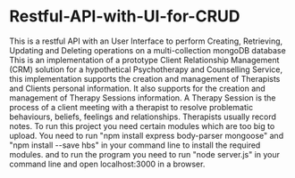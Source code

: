 # Restful-API-with-UI-for-CRUD
This is a restful API with an User Interface to perform Creating, Retrieving, Updating and Deleting operations on a multi-collection mongoDB database
This is an implementation of a prototype Client Relationship Management (CRM) solution for a hypothetical Psychotherapy and Counselling Service, this implementation supports the creation and management of Therapists and Clients personal information. 
It also supports for the creation and management of Therapy Sessions information. A Therapy Session is the process of a client meeting with a therapist to resolve problematic behaviours, beliefs, feelings and relationships. Therapists usually record notes.
To run this project you need certain modules which are too big to upload.
You need to run  "npm install express body-parser mongoose" and "npm install --save hbs" in your command line to install the required modules.
and to run the program you need to run "node server.js" in your command line and open localhost:3000 in a browser.
